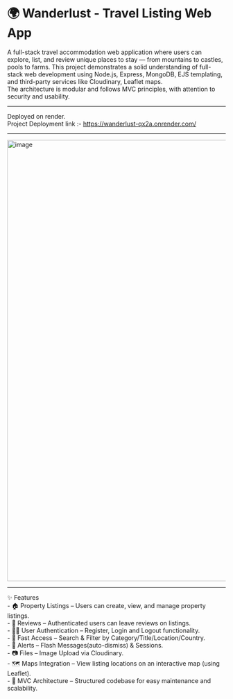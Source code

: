 # 🌍 Wanderlust - Travel Listing Web App
A full-stack travel accommodation web application where users can explore, list, and review unique places to stay — from mountains to castles, pools to farms.
This project demonstrates a solid understanding of full-stack web development using Node.js, Express, MongoDB, EJS templating, and third-party services like Cloudinary, Leaflet maps.   
The architecture is modular and follows MVC principles, with attention to security and usability.
<hr>

Deployed on render.<br>
Project Deployment link :- https://wanderlust-qx2a.onrender.com/
<hr>
<img width="1919" height="1017" alt="image" src="https://github.com/user-attachments/assets/338fe96a-fb5c-438f-9d50-8b2d7c801f5f" />
<hr>
✨ Features<br>
- 🏠 Property Listings – Users can create, view, and manage property listings.<br>
- 📝 Reviews – Authenticated users can leave reviews on listings.<br>
- 🧑‍💻 User Authentication – Register, Login and Logout functionality.<br>
- 🔎 Fast Access – Search & Filter by Category/Title/Location/Country.<br>
- 🔐 Alerts – Flash Messages(auto-dismiss) & Sessions.<br>
- 📷 Files – Image Upload via Cloudinary.<br>
- 🗺️ Maps Integration – View listing locations on an interactive map (using Leaflet).<br>
- 🧭 MVC Architecture – Structured codebase for easy maintenance and scalability.<br>
